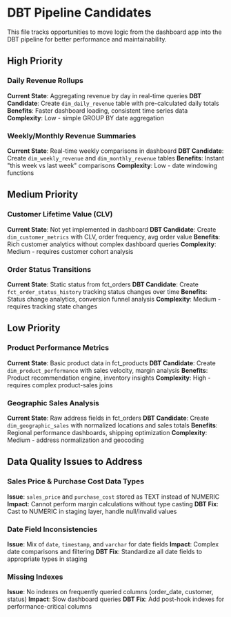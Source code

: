 # DBT Pipeline Candidates

This file tracks opportunities to move logic from the dashboard app into the DBT pipeline for better performance and maintainability.

## High Priority

### Daily Revenue Rollups
**Current State**: Aggregating revenue by day in real-time queries
**DBT Candidate**: Create `dim_daily_revenue` table with pre-calculated daily totals
**Benefits**: Faster dashboard loading, consistent time series data
**Complexity**: Low - simple GROUP BY date aggregation

### Weekly/Monthly Revenue Summaries  
**Current State**: Real-time weekly comparisons in dashboard
**DBT Candidate**: Create `dim_weekly_revenue` and `dim_monthly_revenue` tables
**Benefits**: Instant "this week vs last week" comparisons
**Complexity**: Low - date windowing functions

## Medium Priority

### Customer Lifetime Value (CLV)
**Current State**: Not yet implemented in dashboard
**DBT Candidate**: Create `dim_customer_metrics` with CLV, order frequency, avg order value
**Benefits**: Rich customer analytics without complex dashboard queries
**Complexity**: Medium - requires customer cohort analysis

### Order Status Transitions
**Current State**: Static status from fct_orders
**DBT Candidate**: Create `fct_order_status_history` tracking status changes over time
**Benefits**: Status change analytics, conversion funnel analysis
**Complexity**: Medium - requires tracking state changes

## Low Priority

### Product Performance Metrics
**Current State**: Basic product data in fct_products
**DBT Candidate**: Create `dim_product_performance` with sales velocity, margin analysis
**Benefits**: Product recommendation engine, inventory insights
**Complexity**: High - requires complex product-sales joins

### Geographic Sales Analysis
**Current State**: Raw address fields in fct_orders
**DBT Candidate**: Create `dim_geographic_sales` with normalized locations and sales totals
**Benefits**: Regional performance dashboards, shipping optimization
**Complexity**: Medium - address normalization and geocoding

## Data Quality Issues to Address

### Sales Price & Purchase Cost Data Types
**Issue**: `sales_price` and `purchase_cost` stored as TEXT instead of NUMERIC
**Impact**: Cannot perform margin calculations without type casting
**DBT Fix**: Cast to NUMERIC in staging layer, handle null/invalid values

### Date Field Inconsistencies
**Issue**: Mix of `date`, `timestamp`, and `varchar` for date fields
**Impact**: Complex date comparisons and filtering
**DBT Fix**: Standardize all date fields to appropriate types in staging

### Missing Indexes
**Issue**: No indexes on frequently queried columns (order_date, customer, status)
**Impact**: Slow dashboard queries
**DBT Fix**: Add post-hook indexes for performance-critical columns